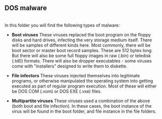 <h2>DOS malware</h2>

<br>In this folder you will find the following types of malware:

* **Boot viruses**
These viruses replaced the boot program on the floppy disks and hard drives, infecting the very storage medium itself. There will be samples of different kinds here. Most commonly, there will be boot sector or master boot record samples. These are 512 bytes long. But there will also be some full floppy images in raw (.bin) or teledisk (.td0) formats. There will also be dropper executables - some viruses come with "installers" designed to write them to diskette.

* **File infectors**
These viruses injected themselves into legitimate programs, or otherwise manipulated the operating system into getting executed as part of regular program execution. Most of these will either be DOS COM (.vom) or DOS EXE (.vxe) files.

* **Multipartite viruses**
These viruses used a combination of the above (both boot and file infection). In these cases, the boot instance of the virus will be found in the boot folder, and file instance in the file folders.
  
